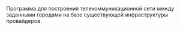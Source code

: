 Программа для построения телекоммуникационной сети между заданными городами на базе существующей инфраструктуры провайдеров.